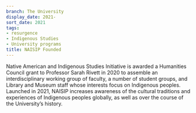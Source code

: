 ```yaml
---
branch: The University
display_date: 2021-
sort_date: 2021
tags:
- resurgence
- Indigenous Studies
- University programs
title: NAISIP Founded
---
```


Native American and Indigenous Studies Initiative is awarded a Humanities Council  grant to Professor Sarah Rivett in 2020 to assemble an interdisciplinary working group of faculty, a number of student groups, and Library and Museum staff whose interests focus on Indigenous peoples. Launched in 2021, NAISIP increases awareness of the cultural traditions and experiences of Indigenous peoples globally, as well as over the course of the University’s history.